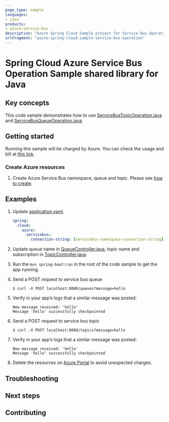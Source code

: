 ```yaml
---
page_type: sample
languages:
- java
products:
- azure-service-bus
description: "Azure Spring Cloud Sample project for Service Bus Operation client library"
urlFragment: "azure-spring-cloud-sample-service-bus-operation"
---
```


# Spring Cloud Azure Service Bus Operation Sample shared library for Java

## Key concepts

This code sample demonstrates how to use 
[ServiceBusTopicOperation.java][servicebus-topic-operation] and
[ServiceBusQueueOperation.java][servicebus-queue-operation].

## Getting started

Running this sample will be charged by Azure. You can check the usage and bill at 
[this link][azure-account].



### Create Azure resources

1.  Create Azure Service Bus namespace, queue and topic.
    Please see [how to create][create-service-bus].

## Examples

1. Update [application.yaml][application.yaml].
    ```yaml
    spring:
      cloud:
        azure:
          servicebus:
            connection-string: [servicebus-namespace-connection-string]
    ```
1.  Update queue name in [QueueController.java][queue-controller], 
    topic name and subscription in [TopicController.java][topic-controller].


1.  Run the `mvn spring-boot:run` in the root of the code sample to get the app running.

1.  Send a POST request to service bus queue

        $ curl -X POST localhost:8080/queues?message=hello

1.  Verify in your app’s logs that a similar message was posted:

        New message received: 'hello'
        Message 'hello' successfully checkpointed

1.  Send a POST request to service bus topic

        $ curl -X POST localhost:8080/topics?message=hello

1.  Verify in your app’s logs that a similar message was posted:

        New message received: 'hello'
        Message 'hello' successfully checkpointed        

1.  Delete the resources on [Azure Portal][azure-portal] to avoid unexpected charges.

## Troubleshooting

## Next steps

## Contributing


<!-- LINKS -->

[azure-account]: https://azure.microsoft.com/account/
[azure-portal]: https://ms.portal.azure.com/
[create-service-bus]: https://docs.microsoft.com/azure/service-bus-messaging/service-bus-create-namespace-portal
[queue-controller]: https://github.com/Azure-Samples/azure-spring-boot-samples/blob/main/servicebus/azure-spring-cloud-starter-servicebus/servicebus-operation/src/main/java/com/azure/spring/sample/servicebus/operation/QueueController.java 
[topic-controller]: https://github.com/Azure-Samples/azure-spring-boot-samples/blob/main/servicebus/azure-spring-cloud-starter-servicebus/servicebus-operation/src/main/java/com/azure/spring/sample/servicebus/operation/TopicController.java 

[servicebus-queue-operation]: https://github.com/Azure/azure-sdk-for-java/blob/azure-spring-boot_3.6.0/sdk/spring/azure-spring-integration-servicebus/src/main/java/com/azure/spring/integration/servicebus/queue/ServiceBusQueueOperation.java
[servicebus-topic-operation]: https://github.com/Azure/azure-sdk-for-java/blob/azure-spring-boot_3.6.0/sdk/spring/azure-spring-integration-servicebus/src/main/java/com/azure/spring/integration/servicebus/topic/ServiceBusTopicOperation.java
[application.yaml]: https://github.com/Azure-Samples/azure-spring-boot-samples/blob/main/servicebus/azure-spring-cloud-starter-servicebus/servicebus-operation/src/main/resources/application.yaml
